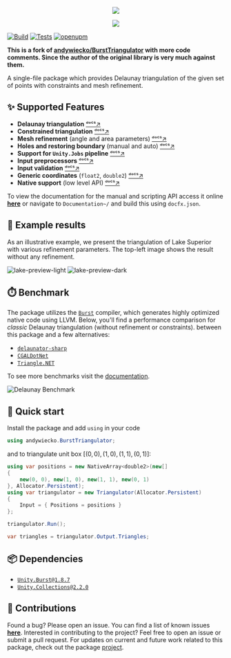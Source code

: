 
<p align="center"><img src="Documentation~/images/burst-triangulator-logo-light-mode.svg#gh-light-mode-only"/></p>
<p align="center"><img src="Documentation~/images/burst-triangulator-logo-dark-mode.svg#gh-dark-mode-only"/></p>

[![Build](https://github.com/halfvoxel/BurstTriangulator/actions/workflows/build.yml/badge.svg)](https://github.com/halfvoxel/BurstTriangulator/actions/workflows/build.yml)
[![Tests](https://github.com/halfvoxel/BurstTriangulator/actions/workflows/test.yml/badge.svg)](https://github.com/halfvoxel/BurstTriangulator/actions/workflows/test.yml)
[![openupm](https://img.shields.io/npm/v/com.andywiecko.burst.triangulator?label=openupm&registry_uri=https://package.openupm.com)](https://openupm.com/packages/com.andywiecko.burst.triangulator/)

<b>This is a fork of [andywiecko/BurstTriangulator](https://github.com/andywiecko/BurstTriangulator) with more code comments. Since the author of the original library is very much against them.</b>

A single-file package which provides Delaunay triangulation of the given set of points with constraints and mesh refinement.

## ✨ Supported Features

- **Delaunay triangulation** [ᵈᵒᶜˢ↗](https://github.com/halfvoxel/BurstTriangulator/manual/examples/triangulation.html)
- **Constrained triangulation** [ᵈᵒᶜˢ↗](https://github.com/halfvoxel/BurstTriangulator/manual/examples/constrained-triangulation.html)
- **Mesh refinement** (angle and area parameters) [ᵈᵒᶜˢ↗](https://github.com/halfvoxel/BurstTriangulator/manual/examples/mesh-refinement.html)
- **Holes and restoring boundary** (manual and auto) [ᵈᵒᶜˢ↗](https://github.com/halfvoxel/BurstTriangulator/manual/examples/holes-and-boundaries.html)
- **Support for `Unity.Jobs` pipeline** [ᵈᵒᶜˢ↗](https://github.com/halfvoxel/BurstTriangulator/manual/advanced/input-jobs.html)
- **Input preprocessors** [ᵈᵒᶜˢ↗](https://github.com/halfvoxel/BurstTriangulator/manual/advanced/preprocessor.html)
- **Input validation** [ᵈᵒᶜˢ↗](https://github.com/halfvoxel/BurstTriangulator/manual/advanced/input-validation.html)
- **Generic coordinates** (`float2`, `double2`) [ᵈᵒᶜˢ↗](https://github.com/halfvoxel/BurstTriangulator/manual/advanced/generic-coordinates.html)
- **Native support** (low level API) [ᵈᵒᶜˢ↗](https://github.com/halfvoxel/BurstTriangulator/manual/advanced/unsafe-triangulator.html)

To view the documentation for the manual and scripting API access it online [**here**][manual] or navigate to `Documentation~/` and build this using `docfx.json`.

## 📐 Example results

As an illustrative example, we present the triangulation of Lake Superior with various refinement parameters. The top-left image shows the result without any refinement.

![lake-preview-light](Documentation~/images/lake-preview-light.png#gh-light-mode-only)
![lake-preview-dark](Documentation~/images/lake-preview-dark.png#gh-dark-mode-only)

## ⏱️ Benchmark

The package utilizes the [`Burst`][burst] compiler, which generates highly optimized native code using LLVM.
Below, you'll find a performance comparison for *classic* Delaunay triangulation (without refinement or constraints).
between this package and a few alternatives:

- [`delaunator-sharp`][delaunator-sharp]
- [`CGALDotNet`][cgaldotnet]
- [`Triangle.NET`][triangle-net]

To see more benchmarks visit the [documentation][benchmark].

![Delaunay Benchmark](Documentation~/images/benchmark.png)

## 🚀 Quick start

Install the package and add `using` in your code

```csharp
using andywiecko.BurstTriangulator;
```

and to triangulate unit box $[(0, 0), (1, 0), (1, 1), (0, 1)]$:

```csharp
using var positions = new NativeArray<double2>(new[]
{
    new(0, 0), new(1, 0), new(1, 1), new(0, 1)
}, Allocator.Persistent);
using var triangulator = new Triangulator(Allocator.Persistent)
{
    Input = { Positions = positions }
};

triangulator.Run();

var triangles = triangulator.Output.Triangles;
```

## 📦 Dependencies

- [`Unity.Burst@1.8.7`][burst]
- [`Unity.Collections@2.2.0`][collections]

## 🤝 Contributions

Found a bug? Please open an issue. You can find a list of known issues [**here**][issues]. Interested in contributing to the project? Feel free to open an issue or submit a pull request. For updates on current and future work related to this package, check out the package [project].

[manual]: https://andywiecko.github.io/BurstTriangulator
[issues]: https://github.com/halfvoxel/BurstTriangulator/manual/known-issues.html
[benchmark]: https://github.com/halfvoxel/BurstTriangulator/manual/benchmark.html
[project]: https://github.com/halfvoxel/BurstTriangulator/projects
[burst]: https://docs.unity3d.com/Packages/com.unity.burst@1.8/
[delaunator-sharp]: https://github.com/nol1fe/delaunator-sharp/
[cgaldotnet]: https://github.com/Scrawk/CGALDotNet
[triangle-net]: https://github.com/wo80/Triangle.NET
[collections]: https://docs.unity3d.com/Packages/com.unity.collections@2.2
